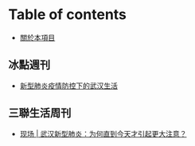 # Table of contents

* [關於本項目](README.md)

## 冰點週刊

* [新型肺炎疫情防控下的武汉生活](冰點週刊/新型肺炎疫情防控下的武汉生活.md)

## 三聯生活周刊

* [现场 \| 武汉新型肺炎：为何直到今天才引起更大注意？](san-lian-sheng-huo-zhou-kan/武汉新型肺炎：为何直到今天才引起更大注意？.md)

